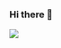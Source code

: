 ### Hi there 👋
<img src="https://media.giphy.com/media/F1MYXgVuuz9KqtUiop/giphy-downsized-large.gif">
<!--
**faried-elrewany/faried-elrewany** is a ✨ _special_ ✨ repository because its `README.md` (this file) appears on your GitHub profile.

Here are some ideas to get you started:

- 🔭 I’m currently working on ...
- 🌱 I’m currently learning ...
- 👯 I’m looking to collaborate on ...
- 🤔 I’m looking for help with ...
- 💬 Ask me about ...
- 📫 How to reach me: ...
- 😄 Pronouns: ...
- ⚡ Fun fact: ...
-->
